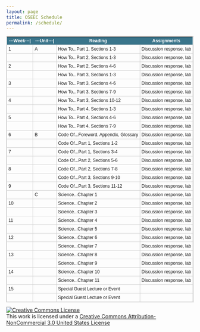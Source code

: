 ```yaml
---
layout: page
title: OSEEC Schedule
permalink: /schedule/
---
```

<style type="text/css">
	table.tableizer-table {
		font-size: 12px;
		border: 1px solid #CCC; 
		font-family: Arial, Helvetica, sans-serif;
	} 
	.tableizer-table td {
		padding: 4px;
		margin: 3px;
		border: 1px solid #CCC;
	}
	.tableizer-table th {
		background-color: #3A758B; 
		color: #FFF;
		font-weight: bold;
	}
</style>
<table class="tableizer-table">
<thead><tr class="tableizer-firstrow"><th>---Week---|</th><th>---Unit---|</th><th>Reading</th><th>Assignments</th></tr></thead><tbody>
 <tr><td>1</td><td>A</td><td>How To...Part 1, Sections 1-3</td><td>Discussion response, lab</td></tr>
 <tr><td>&nbsp;</td><td>&nbsp;</td><td>How To...Part 2, Sections 1-3</td><td>Discussion response, lab</td></tr>
 <tr><td>2</td><td>&nbsp;</td><td>How To...Part 2, Sections 4-6</td><td>Discussion response, lab</td></tr>
 <tr><td>&nbsp;</td><td>&nbsp;</td><td>How To...Part 3, Sections 1-3</td><td>Discussion response, lab</td></tr>
 <tr><td>3</td><td>&nbsp;</td><td>How To...Part 3, Sections 4-6</td><td>Discussion response, lab</td></tr>
 <tr><td>&nbsp;</td><td>&nbsp;</td><td>How To...Part 3, Sections 7-9</td><td>Discussion response, lab</td></tr>
 <tr><td>4</td><td>&nbsp;</td><td>How To...Part 3, Sections 10-12</td><td>Discussion response, lab</td></tr>
 <tr><td>&nbsp;</td><td>&nbsp;</td><td>How To...Part 4, Sections 1-3</td><td>Discussion response, lab</td></tr>
 <tr><td>5</td><td>&nbsp;</td><td>How To...Part 4, Sections 4-6</td><td>Discussion response, lab</td></tr>
 <tr><td>&nbsp;</td><td>&nbsp;</td><td>How To...Part 4, Sections 7-9</td><td>Discussion response, lab</td></tr>
 <tr><td>6</td><td>B</td><td>Code Of...Foreword, Appendix, Glossary</td><td>Discussion response, lab</td></tr>
 <tr><td>&nbsp;</td><td>&nbsp;</td><td>Code Of...Part 1, Sections 1-2</td><td>Discussion response, lab</td></tr>
 <tr><td>7</td><td>&nbsp;</td><td>Code Of...Part 1, Sections 3-4</td><td>Discussion response, lab</td></tr>
 <tr><td>&nbsp;</td><td>&nbsp;</td><td>Code Of...Part 2, Sections 5-6</td><td>Discussion response, lab</td></tr>
 <tr><td>8</td><td>&nbsp;</td><td>Code Of...Part 2, Sections 7-8</td><td>Discussion response, lab</td></tr>
 <tr><td>&nbsp;</td><td>&nbsp;</td><td>Code Of...Part 3, Sections 9-10</td><td>Discussion response, lab</td></tr>
 <tr><td>9</td><td>&nbsp;</td><td>Code Of...Part 3, Sections 11-12</td><td>Discussion response, lab</td></tr>
 <tr><td>&nbsp;</td><td>C</td><td>Science...Chapter 1</td><td>Discussion response, lab</td></tr>
 <tr><td>10</td><td>&nbsp;</td><td>Science...Chapter 2</td><td>Discussion response, lab</td></tr>
 <tr><td>&nbsp;</td><td>&nbsp;</td><td>Science...Chapter 3</td><td>Discussion response, lab</td></tr>
 <tr><td>11</td><td>&nbsp;</td><td>Science...Chapter 4</td><td>Discussion response, lab</td></tr>
 <tr><td>&nbsp;</td><td>&nbsp;</td><td>Science...Chapter 5</td><td>Discussion response, lab</td></tr>
 <tr><td>12</td><td>&nbsp;</td><td>Science...Chapter 6</td><td>Discussion response, lab</td></tr>
 <tr><td>&nbsp;</td><td>&nbsp;</td><td>Science...Chapter 7</td><td>Discussion response, lab</td></tr>
 <tr><td>13</td><td>&nbsp;</td><td>Science...Chapter 8</td><td>Discussion response, lab</td></tr>
 <tr><td>&nbsp;</td><td>&nbsp;</td><td>Science...Chapter 9</td><td>Discussion response, lab</td></tr>
 <tr><td>14</td><td>&nbsp;</td><td>Science...Chapter 10</td><td>Discussion response, lab</td></tr>
 <tr><td>&nbsp;</td><td>&nbsp;</td><td>Science...Chapter 11</td><td>Discussion response, lab</td></tr>
 <tr><td>15</td><td>&nbsp;</td><td>Special Guest Lecture or Event</td><td>&nbsp;</td></tr>
 <tr><td>&nbsp;</td><td>&nbsp;</td><td>Special Guest Lecture or Event</td><td></td></tr>
</tbody></table>
<a rel="license" href="http://creativecommons.org/licenses/by-nc/3.0/us/"><img alt="Creative Commons License" style="border-    width:0" src="https://i.creativecommons.org/l/by-nc/3.0/us/88x31.png" /></a><br />This work is licensed under a <a rel="license" href="http://creativecommons.org/licenses/by-nc/3.0/us/">Creative Commons Attribution-NonCommercial 3.0 United States License</a>
